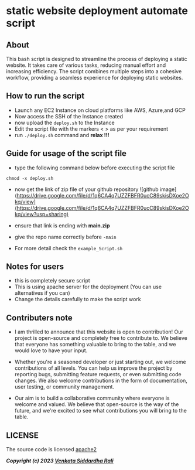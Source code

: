 # static website deployment automate script

## About

This bash script is designed to streamline the process of deploying a static website. It takes care of various tasks, reducing manual effort and increasing efficiency. The script combines multiple steps into a cohesive workflow, providing a seamless experience for deploying static websites.

## How to run the script 

- Launch any EC2 Instance on cloud platforms like AWS, Azure,and GCP
- Now access the SSH of the Instance created
- now upload the `deploy.sh` to the Instance
- Edit the script file with the markers < > as per your requirement
- run `./deploy.sh` command and **relax !!!**

## Guide for usage of the script file 

- type the following command below before executing the script file 

``` 
chmod -x deploy.sh 
``` 
- now get the link of zip file of your github repository
![github image](https://drive.google.com/file/d/1q6CA4q7UZZFBFR0ucC89skisDXoe2Okq/view](https://drive.google.com/file/d/1q6CA4q7UZZFBFR0ucC89skisDXoe2Okq/view?usp=sharing)

- ensure that link is ending with **main.zip**
- give the repo name correctly before `-main`
- For more detail check the `example_Script.sh`

## Notes for users 

- this is completely secure script 
- This is using apache server for the deployment (You can use alternatives if you can)
- Change the details carefully to make the script work

## Contributers note 

- I am thrilled to announce that this website is open to contribution! Our project is open-source and completely free to contribute to. We believe that everyone has something valuable to bring to the table, and we would love to have your input.

- Whether you're a seasoned developer or just starting out, we welcome contributions of all levels. You can help us improve the project by reporting bugs, submitting feature requests, or even submitting code changes. We also welcome contributions in the form of documentation, user testing, or community management.

- Our aim is to build a collaborative community where everyone is welcome and valued. We believe that open-source is the way of the future, and we're excited to see what contributions you will bring to the table.

## LICENSE 

The source code is licensed [apache2](https://github.com/sidhu2003/static-website-deployment-automate-script/blob/main/LICENSE)

***Copyright (c) 2023 [Venkata Siddardha Rali](https://github.com/sidhu2003)***
